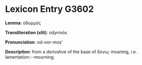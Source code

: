 # Lexicon Entry G3602

**Lemma**: ὀδυρμός

**Transliteration (xlit)**: odyrmós

**Pronunciation**: od-oor-mos'

**Description**:
from a derivative of the base of δύνω; moaning, i.e. lamentation:--mourning.
